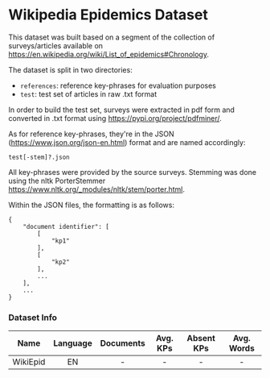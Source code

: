 # Wikipedia Epidemics Dataset

This dataset was built based on a segment of the collection of surveys/articles available on https://en.wikipedia.org/wiki/List_of_epidemics#Chronology.

The dataset is split in two directories:

  * `references`: reference key-phrases for evaluation purposes
  * `test`: test set of articles in raw .txt format

In order to build the test set, surveys were extracted in pdf form and converted in .txt format using https://pypi.org/project/pdfminer/.

As for reference key-phrases, they're in the JSON (https://www.json.org/json-en.html) format and are named accordingly:

    test[-stem]?.json

All key-phrases were provided by the source surveys. Stemming was done using the nltk PorterStemmer https://www.nltk.org/_modules/nltk/stem/porter.html.

Within the JSON files, the formatting is as follows:

    {
        "document identifier": [
            [
                "kp1"
            ],
            [
                "kp2"
            ],
            ...
        ],
        ...
    }

### Dataset Info

| Name | Language | Documents | Avg. KPs | Absent KPs | Avg. Words |
| :---: | :---: | :---: | :---: | :---: | :---: |
| WikiEpid | EN | - | - | - | - |
